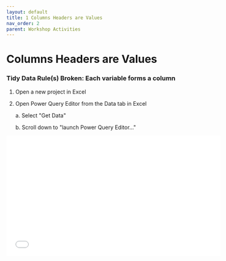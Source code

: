```yaml
---
layout: default
title: 1 Columns Headers are Values
nav_order: 2
parent: Workshop Activities
---
```


# Columns Headers are Values

### Tidy Data Rule(s) Broken: Each variable forms a column


1. Open a new project in Excel
2. Open Power Query Editor from the Data tab in Excel

    a. Select "Get Data"
    
    b. Scroll down to "launch Power Query Editor..."

<iframe src="images\navigation\open.mp4" width="560" height="315" frameborder="0" allow="accelerometer; autoplay; clipboard-write; encrypted-media; gyroscope; picture-in-picture" allowfullscreen>

### IMPORT DATA:

3. On the **home** tab, navigate to and select **new data source**, hover over **File** and select **Excel Workbook**. Notice that there are many different available data sources that Power Query can pull form.
<details>

<summary>Click for Navigation help</summary>
<img src="images\load-all.gif"> 
</details>

4. Import the **to-tidy.xlsx** [file]() from where you downloaded it.

<summary>Click for Navigation help</summary>
<img src="images\load-all.gif"> 
</details>

5. In the Navigator window that pops up check off **Select multiple items** then check off all the sheets from the **to-tidy.xlsx** workbook. Click **OK**.

<summary>Click for Navigation help</summary>
<img src="images\load-all.gif"> 
</details>

6. From the menu on the left hand-side, select **col-vals**

### Adjust Headers:

7. Sometimes Power Query does not automatically detect that the table has headers. Click on the little table icon on the top left-hand corner of your data table. Select "Use First Row as Headers" from the dropdown menu.

<summary>Click for Navigation help</summary>
<img src="images\col-vals-promote-header.gif"> 
</details>

### UNPIVOT COLUMNS:

The "messiness" of this table is because of the headers "issued" and "available" are actually values indicating the availability of a book. The values that they hold are the Book Ids, which should be in their own column with a descriptive heading.

8. Select both the **issued** and **available** columns by holding *CTRL* if you're on windows and *command* of you're on a Mac and clicking on their headers.

9. Once bother the columns are highlighted, right click on either header, select **unpivot columns** from the dropdown menu.

<summary>Click for Navigation help</summary>
<img src="images\col-vals-unpivot.gif"> 
</details>

### GIVE NEW COLUMNS DESCRIPTIVE NAMES:

10. Now the columns have the headings "Attribute" and "value" which are not very descriptive. Change the names by double clicking on the header. Use something descriptive that someone who has never seen your data before might understand, for example, "Availability" and "ID" 

<summary>Click for Navigation help</summary>
<img src="images\col-vals-rename-headers.gif"> 
</details>

[NEXT STEP: Multiple Variables are Stored in One Column](2-multiple-variables.md){: .btn .btn-blue }